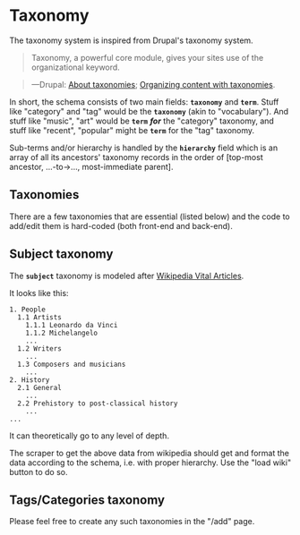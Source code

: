 # Taxonomy

The taxonomy system is inspired from Drupal's taxonomy system.

> Taxonomy, a powerful core module, gives your sites use of the organizational keyword.

> —Drupal: [About taxonomies][1]; [Organizing content with taxonomies][1].

[1]: https://www.drupal.org/docs/7/organizing-content-with-taxonomies/about-taxonomies
[2]: https://www.drupal.org/docs/7/organizing-content-with-taxonomies/organizing-content-with-taxonomies

In short, the schema consists of two main fields: **`taxonomy`** and **`term`**. Stuff like "category" and "tag" would be the **`taxonomy`** (akin to "vocabulary"). And stuff like "music", "art" would be **``term``** ***for*** the "category" taxonomy, and stuff like "recent", "popular" might be **``term``** for the "tag" taxonomy.

Sub-terms and/or hierarchy is handled by the **``hierarchy``** field which is an array of all its ancestors' taxonomy records in the order of [top-most ancestor, ...-to->..., most-immediate parent].

## Taxonomies

There are a few taxonomies that are essential (listed below) and the code to add/edit them is hard-coded (both front-end and back-end).

## **Subject** taxonomy

The **``subject``** taxonomy is modeled after [Wikipedia Vital Articles].

[Wikipedia Vital Articles]: https://en.wikipedia.org/wiki/Wikipedia:Vital_articles.

It looks like this:

```text
1. People
  1.1 Artists
    1.1.1 Leonardo da Vinci
    1.1.2 Michelangelo
    ...
  1.2 Writers
    ...
  1.3 Composers and musicians
    ...
2. History
  2.1 General
    ...
  2.2 Prehistory to post-classical history
    ...
...
```

It can theoretically go to any level of depth.

The scraper to get the above data from wikipedia should get and format the data according to the schema, i.e. with proper hierarchy. Use the "load wiki" button to do so.

## **Tags**/**Categories** taxonomy

Please feel free to create any such taxonomies in the "/add" page.

